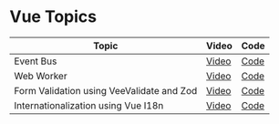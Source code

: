 # Vue Topics

| Topic                                     | Video                                                | Code                                 |
| ----------------------------------------- | ---------------------------------------------------- | ------------------------------------ |
| Event Bus                                 | [Video](https://www.youtube.com/watch?v=kZVuVF4i_YE) | [Code](./event-bus/)                 |
| Web Worker                                | [Video](https://www.youtube.com/watch?v=RrjW5Jg_A84) | [Code](./web-worker/)                |
| Form Validation using VeeValidate and Zod | [Video](https://youtu.be/R7toMFEPOtQ)                | [Code](./form-with-veevalidate-zod/) |
| Internationalization using Vue I18n       | [Video](https://youtu.be/x-xDPkmaVvk)                | [Code](./internationalization/)      |
